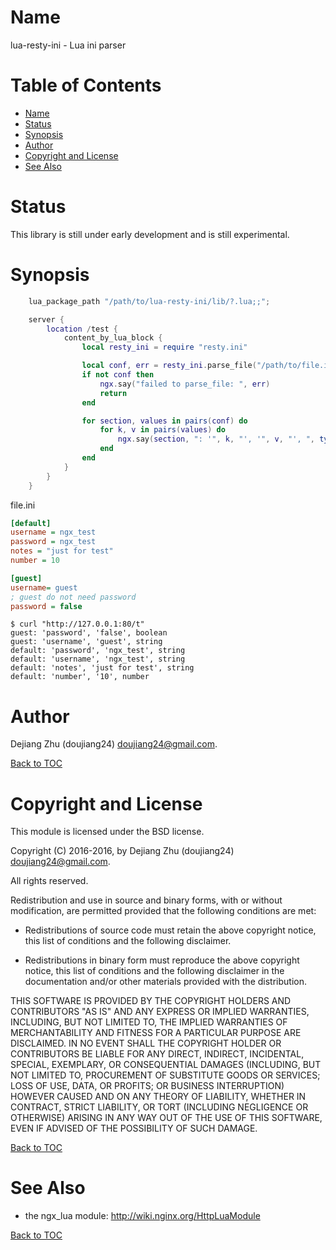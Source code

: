 Name
=====

lua-resty-ini - Lua ini parser

Table of Contents
=================

* [Name](#name)
* [Status](#status)
* [Synopsis](#synopsis)
* [Author](#author)
* [Copyright and License](#copyright-and-license)
* [See Also](#see-also)

Status
======

This library is still under early development and is still experimental.



Synopsis
========

```lua
    lua_package_path "/path/to/lua-resty-ini/lib/?.lua;;";

    server {
        location /test {
            content_by_lua_block {
                local resty_ini = require "resty.ini"

                local conf, err = resty_ini.parse_file("/path/to/file.ini")
                if not conf then
                    ngx.say("failed to parse_file: ", err)
                    return
                end

                for section, values in pairs(conf) do
                    for k, v in pairs(values) do
                        ngx.say(section, ": '", k, "', '", v, "', ", type(v))
                    end
                end
            }
        }
    }
```

file.ini
```ini
[default]
username = ngx_test
password = ngx_test
notes = "just for test"
number = 10

[guest]
username= guest
; guest do not need password
password = false
```

```shell
$ curl "http://127.0.0.1:80/t"
guest: 'password', 'false', boolean
guest: 'username', 'guest', string
default: 'password', 'ngx_test', string
default: 'username', 'ngx_test', string
default: 'notes', 'just for test', string
default: 'number', '10', number
```


Author
======

Dejiang Zhu (doujiang24) <doujiang24@gmail.com>.


[Back to TOC](#table-of-contents)

Copyright and License
=====================

This module is licensed under the BSD license.

Copyright (C) 2016-2016, by Dejiang Zhu (doujiang24) <doujiang24@gmail.com>.

All rights reserved.

Redistribution and use in source and binary forms, with or without modification, are permitted provided that the following conditions are met:

* Redistributions of source code must retain the above copyright notice, this list of conditions and the following disclaimer.

* Redistributions in binary form must reproduce the above copyright notice, this list of conditions and the following disclaimer in the documentation and/or other materials provided with the distribution.

THIS SOFTWARE IS PROVIDED BY THE COPYRIGHT HOLDERS AND CONTRIBUTORS "AS IS" AND ANY EXPRESS OR IMPLIED WARRANTIES, INCLUDING, BUT NOT LIMITED TO, THE IMPLIED WARRANTIES OF MERCHANTABILITY AND FITNESS FOR A PARTICULAR PURPOSE ARE DISCLAIMED. IN NO EVENT SHALL THE COPYRIGHT HOLDER OR CONTRIBUTORS BE LIABLE FOR ANY DIRECT, INDIRECT, INCIDENTAL, SPECIAL, EXEMPLARY, OR CONSEQUENTIAL DAMAGES (INCLUDING, BUT NOT LIMITED TO, PROCUREMENT OF SUBSTITUTE GOODS OR SERVICES; LOSS OF USE, DATA, OR PROFITS; OR BUSINESS INTERRUPTION) HOWEVER CAUSED AND ON ANY THEORY OF LIABILITY, WHETHER IN CONTRACT, STRICT LIABILITY, OR TORT (INCLUDING NEGLIGENCE OR OTHERWISE) ARISING IN ANY WAY OUT OF THE USE OF THIS SOFTWARE, EVEN IF ADVISED OF THE POSSIBILITY OF SUCH DAMAGE.


[Back to TOC](#table-of-contents)

See Also
========
* the ngx_lua module: http://wiki.nginx.org/HttpLuaModule

[Back to TOC](#table-of-contents)

